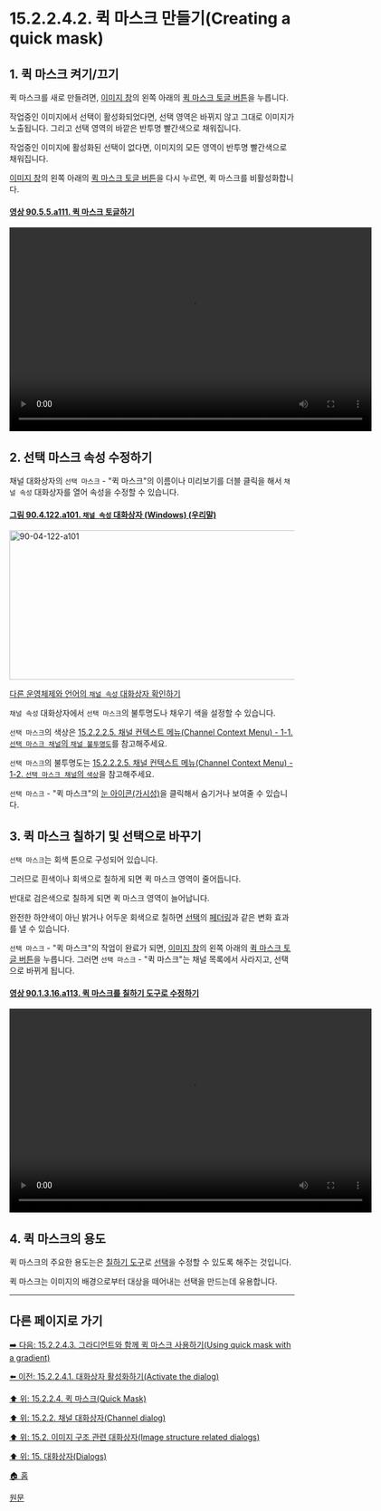 # 15.2.2.4.2. 퀵 마스크 만들기(Creating a quick mask)

<a id="15-02-02-04-02-s1"></a>

## 1. 퀵 마스크 켜기/끄기
퀵 마스크를 새로 만들려면, [이미지 창](./03-02-04-00-image_window.md)의 왼쪽 아래의 [퀵 마스크 토글 버튼](./03-02-04-05-quickmask-toggle.md)을 누릅니다.

작업중인 이미지에서 선택이 활성화되었다면, 선택 영역은 바뀌지 않고 그대로 이미지가 노출됩니다. 그리고 선택 영역의 바깥은 반투명 빨간색으로 채워집니다.

작업중인 이미지에 활성화된 선택이 없다면, 이미지의 모든 영역이 반투명 빨간색으로 채워집니다.

[이미지 창](./03-02-04-00-image_window.md)의 왼쪽 아래의 [퀵 마스크 토글 버튼](./03-02-04-05-quickmask-toggle.md)을 다시 누르면, 퀵 마스크를 비활성화합니다.

<a id="90-05-05-a111"></a>

#### [영상 90.5.5.a111. 퀵 마스크 토글하기](./90-05-05-quickmask_toggle.md#90-05-05-a111)
<video controls="controls" width="640" height="360" environment="MacOS:Sonoma 14.2.1 GIMP 2.10.36" src="https://github.com/wonder13662/gimp/assets/15767104/74f2db78-a06e-48d8-bcc7-7c99e3d57180"></video>

<a id="15-02-02-04-02-s2"></a>

## 2. 선택 마스크 속성 수정하기
채널 대화상자의 `선택 마스크` - "퀵 마스크"의 이름이나 미리보기를 더블 클릭을 해서 `채널 속성` 대화상자를 열어 속성을 수정할 수 있습니다.

<a id="90-04-122-a101"></a>

#### [그림 90.4.122.a101. `채널 속성` 대화상자 (Windows) (우리말)](./90-04-0122-channel_attributes.md#90-04-122-a101)
<img width="560" height="264" alt="90-04-122-a101" src="https://github.com/wonder13662/gimp/assets/15767104/79f279c7-14b9-449a-ace1-0aba0fc53c64" />

[다른 운영체제와 언어의 `채널 속성` 대화상자 확인하기](./90-04-0122-channel_attributes.md#90-04-122-a102)

`채널 속성` 대화상자에서 `선택 마스크`의 불투명도나 채우기 색을 설정할 수 있습니다.

`선택 마스크`의 색상은 [15.2.2.2.5. 채널 컨텍스트 메뉴(Channel Context Menu) - 1-1. `선택 마스크 채널`의 `채널 불투명도`](./15-02-02-02-05-channel_context_menu.md#15-02-02-02-05-s1-01)를 참고해주세요.

`선택 마스크`의 불투명도는 [15.2.2.2.5. 채널 컨텍스트 메뉴(Channel Context Menu) - 1-2. `선택 마스크 채널`의 `색상`](./15-02-02-02-05-channel_context_menu.md#15-02-02-02-05-s1-02)을 참고해주세요.

`선택 마스크` - "퀵 마스크"의 [눈 아이콘(가시성)](./15-02-02-02-03-01-channel_visibility.md)을 클릭해서 숨기거나 보여줄 수 있습니다.

<a id="15-02-02-04-02-s3"></a>

## 3. 퀵 마스크 칠하기 및 선택으로 바꾸기
`선택 마스크`는 회색 톤으로 구성되어 있습니다. 

그러므로 흰색이나 회색으로 칠하게 되면 퀵 마스크 영역이 줄어듭니다.

반대로 검은색으로 칠하게 되면 퀵 마스크 영역이 늘어납니다.

완전한 하얀색이 아닌 밝거나 어두운 회색으로 칠하면 [선택](./07-01-00-the-selection.md)의 [페더링](./07-01-01-feathering.md)과 같은 변화 효과를 낼 수 있습니다.

`선택 마스크` - "퀵 마스크"의 작업이 완료가 되면, [이미지 창](./03-02-04-00-image_window.md)의 왼쪽 아래의 [퀵 마스크 토글 버튼](./03-02-04-05-quickmask-toggle.md)을 누릅니다. 그러면 `선택 마스크` - "퀵 마스크"는 채널 목록에서 사라지고, 선택으로 바뀌게 됩니다.

<a id="90-01-03-16-a113"></a>

#### [영상 90.1.3.16.a113. 퀵 마스크를 칠하기 도구로 수정하기](./90-01-03-16-toggle_quick_mask.md#90-01-03-16-a113)
<video controls="controls" width="640" height="360" src="https://github.com/wonder13662/gimp/assets/15767104/44c82438-bb6a-426d-b9fd-453fcfb46906"></video>

<a id="15-02-02-04-02-s4"></a>

## 4. 퀵 마스크의 용도
퀵 마스크의 주요한 용도는은 [칠하기 도구](./14-03-00-paint_tools.md)로 [선택](./07-01-00-the-selection.md)을 수정할 수 있도록 해주는 것입니다.

퀵 마스크는 이미지의 배경으로부터 대상을 떼어내는 선택을 만드는데 유용합니다.

***

## 다른 페이지로 가기

[➡️ 다음: 15.2.2.4.3. 그라디언트와 함께 퀵 마스크 사용하기(Using quick mask with a gradient)](./15-02-02-04-03-using_quick_mask_with_a_gradient.md)

[⬅️ 이전: 15.2.2.4.1. 대화상자 활성화하기(Activate the dialog)](./15-02-02-04-01-activate_the_dialog.md)

[⬆️ 위: 15.2.2.4. 퀵 마스크(Quick Mask)](./15-02-02-04-00-quick_mask.md)

[⬆️ 위: 15.2.2. 채널 대화상자(Channel dialog)](./15-02-02-00-channel_dialog.md)

[⬆️ 위: 15.2. 이미지 구조 관련 대화상자(Image structure related dialogs)](./15-02-00-image-structure-related-dialogs.md)

[⬆️ 위: 15. 대화상자(Dialogs)](./15-00-dialogs.md)

[🏠 홈](./00-home.md)

[원문](https://docs.gimp.org/2.10/ko/gimp-channel-dialog.html#idm18192)